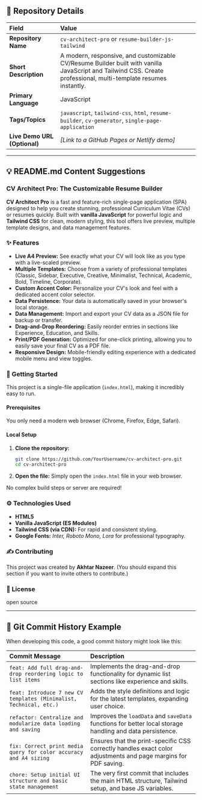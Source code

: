 
## 📄 Repository Details

| Field | Value |
| :--- | :--- |
| **Repository Name** | `cv-architect-pro` or `resume-builder-js-tailwind` |
| **Short Description** | A modern, responsive, and customizable CV/Resume Builder built with vanilla JavaScript and Tailwind CSS. Create professional, multi-template resumes instantly. |
| **Primary Language** | JavaScript |
| **Tags/Topics** | `javascript`, `tailwind-css`, `html`, `resume-builder`, `cv-generator`, `single-page-application` |
| **Live Demo URL (Optional)** | *[Link to a GitHub Pages or Netlify demo]* |

-----

## 💡 README.md Content Suggestions

### CV Architect Pro: The Customizable Resume Builder

**CV Architect Pro** is a fast and feature-rich single-page application (SPA) designed to help you create stunning, professional Curriculum Vitae (CVs) or resumes quickly. Built with **vanilla JavaScript** for powerful logic and **Tailwind CSS** for clean, modern styling, this tool offers live preview, multiple template designs, and data management features.

### ✨ Features

  * **Live A4 Preview:** See exactly what your CV will look like as you type with a live-scaled preview.
  * **Multiple Templates:** Choose from a variety of professional templates (Classic, Sidebar, Executive, Creative, Minimalist, Technical, Academic, Bold, Timeline, Corporate).
  * **Custom Accent Color:** Personalize your CV's look and feel with a dedicated accent color selector.
  * **Data Persistence:** Your data is automatically saved in your browser's local storage.
  * **Data Management:** Import and export your CV data as a JSON file for backup or transfer.
  * **Drag-and-Drop Reordering:** Easily reorder entries in sections like Experience, Education, and Skills.
  * **Print/PDF Generation:** Optimized for one-click printing, allowing you to easily save your final CV as a PDF file.
  * **Responsive Design:** Mobile-friendly editing experience with a dedicated mobile menu and view toggles.

### 🚀 Getting Started

This project is a single-file application (`index.html`), making it incredibly easy to run.

#### Prerequisites

You only need a modern web browser (Chrome, Firefox, Edge, Safari).

#### Local Setup

1.  **Clone the repository:**
    ```bash
    git clone https://github.com/YourUsername/cv-architect-pro.git
    cd cv-architect-pro
    ```
2.  **Open the file:**
    Simply open the `index.html` file in your web browser.

No complex build steps or server are required\!

### ⚙️ Technologies Used

  * **HTML5**
  * **Vanilla JavaScript (ES Modules)**
  * **Tailwind CSS (via CDN):** For rapid and consistent styling.
  * **Google Fonts:** *Inter, Roboto Mono, Lora* for professional typography.

### ✍️ Contributing

This project was created by **Akhtar Nazeer**.
(You should expand this section if you want to invite others to contribute.)

### 📝 License

open source

-----

## 🧩 Git Commit History Example

When developing this code, a good commit history might look like this:

| Commit Message | Description |
| :--- | :--- |
| `feat: Add full drag-and-drop reordering logic to list items` | Implements the drag-and-drop functionality for dynamic list sections like experience and skills. |
| `feat: Introduce 7 new CV templates (Minimalist, Technical, etc.)` | Adds the style definitions and logic for the latest templates, expanding user choice. |
| `refactor: Centralize and modularize data loading and saving` | Improves the `loadData` and `saveData` functions for better local storage handling and data persistence. |
| `fix: Correct print media query for color accuracy and A4 sizing` | Ensures that the print-specific CSS correctly handles exact color adjustments and page margins for PDF saving. |
| `chore: Setup initial UI structure and basic state management` | The very first commit that includes the main HTML structure, Tailwind setup, and base JS variables. |
